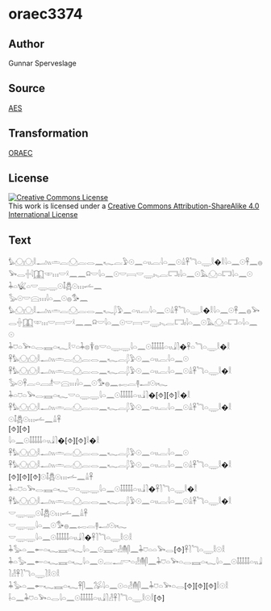 # oraec3374

## Author

Gunnar Sperveslage

## Source

[AES](https://github.com/simondschweitzer/aes)

## Transformation

[ORAEC](https://oraec.github.io/)

## License

<a rel="license" href="http://creativecommons.org/licenses/by-sa/4.0/"><img alt="Creative Commons License" style="border-width:0" src="https://i.creativecommons.org/l/by-sa/4.0/88x31.png" /></a><br />This work is licensed under a <a rel="license" href="http://creativecommons.org/licenses/by-sa/4.0/">Creative Commons Attribution-ShareAlike 4.0 International License</a>

## Text

𓅊𓈌𓈌𓎛𓂝𓏭𓏛𓐛𓈌𓐛𓂋𓈖𓆑𓐛𓅱𓇳𓈖𓏏𓏭𓐛𓇋𓏏𓈖𓇳𓏙𓋹𓆓𓏏𓇾𓎛�𓎛𓇋𓏏𓈖𓇳𓋹𓈖𓐍𓅨𓂋𓏶𓇋𓉳𓎱𓏥𓎟𓍲𓈖𓈖𓍶𓎟𓇋𓏏𓈖𓇳𓎟𓇯𓎟𓇾𓏤𓈅𓐛𓉐𓏤𓇋𓏏𓈖𓇳𓅓𓈌𓏏𓉐𓇋𓏏𓈖𓇳<br>
𓇓𓏏𓆤𓏏𓎟𓇾𓇾𓇳𓄤𓆣𓇳𓏥𓌡𓈖<br>
𓅭𓇳𓎟𓈍𓏥𓇋𓏏𓈖𓇳𓐍𓅜𓈖<br>
𓅊𓈌𓈌𓎛𓂝𓏭𓏛𓐛𓈌𓐛𓂋𓈖𓆑𓆄𓅱𓈖𓏏𓏭𓐛𓇋𓏏𓈖𓇳𓏙𓋹𓆓𓏏𓇾𓎛�𓎛𓇋𓏏𓈖𓇳𓋹𓈖𓐍𓅨𓂋𓏶𓉳𓎱𓏥𓎟𓇯𓎟𓍲𓈖𓈖𓍶𓎟𓇋𓏏𓈖𓇳𓎟𓇯𓎟𓇾𓏤𓈅𓐛𓉐𓏤𓇋𓏏𓈖𓇳𓅓𓈌𓏏𓉐𓏏𓇋𓏏𓈖𓇳<br>
𓇓𓈞𓏏𓅨𓏏𓂋𓈘𓏏𓆑𓎛𓎺𓏏𓇓𓊖𓇉𓊖𓎟𓏏𓇾𓇾𓇋𓏏𓈖𓇳𓄤𓄤𓄤𓄤𓄤𓏏𓏭𓇍𓍘�𓋹𓏏𓆓𓏏𓇾𓎛�𓎛<br>
𓋹𓅊𓈌𓈌𓎛𓂝𓏭𓏛𓐛𓈌𓐛𓂋𓈖𓆑𓐛𓆄𓅱𓇳𓈖𓏏𓏭𓐛𓇋𓏏𓈖𓇳<br>
𓋹𓅊𓈌𓈌𓎛𓂝𓏭𓏛𓐛𓈌𓐛𓂋𓈖𓆑𓐛𓆄𓅱𓇳𓈖𓏏𓏭𓐛𓇋𓏏𓈖𓇳𓏙𓋹𓆓𓏏𓇾𓎛�𓎛<br>
𓅭𓇳𓋹𓐛𓏏𓐙𓁦𓎟𓈍𓏥𓇋𓏏𓈖𓇳𓅜𓐍𓈖𓉻𓐛𓊢𓂝𓇳𓏤𓆑<br>
𓇓𓏏𓈞𓏏𓅨𓂋𓈘𓏏𓆑𓎟𓏏𓇾𓇾𓇋𓏏𓈖𓇳𓄤𓄤𓄤𓄤𓄤𓏏𓏭𓇍𓍘�[⯑][⯑]𓎛�𓎛<br>
𓋹𓅊𓈌𓈌𓎛𓂝𓏭𓏛𓐛𓈌𓐛𓂋𓈖𓆑𓐛𓆄𓅱𓇳𓈖𓏏𓏭𓐛𓇋𓏏𓈖𓇳𓏙𓋹𓆓𓏏𓇾𓎛�𓎛<br>
𓇳𓄤𓆣𓇳𓏥𓌡𓈖𓏙𓋹<br>
[⯑][⯑]<br>
𓇋𓏏𓈖𓇳𓄤𓄤𓄤𓄤𓄤𓏏𓏭𓇍𓍘�[⯑][⯑]𓎛�𓎛<br>
𓋹𓅊𓈌𓈌𓎛𓂝𓏭𓏛𓐛𓈌𓐛𓂋𓈖𓆑𓐛𓆄𓅱𓇳𓈖𓏏𓏭𓐛𓇋𓏏𓈖𓇳<br>
𓋹𓅊𓈌𓈌𓎛𓂝𓏭𓏛𓐛𓈌𓐛𓂋𓈖𓆑𓐛𓆄𓅱𓇳𓈖𓏏𓏭𓐛𓇋𓏏𓈖𓇳𓏙𓋹𓆓𓏏𓇾𓎛�𓎛<br>
[⯑][⯑][⯑]𓇳𓄤𓆣𓇳𓏥𓌡𓈖𓏙𓋹<br>
𓇓𓏏𓈞𓏏𓅨𓂋𓈘𓏏𓆑𓎟𓏏𓇾𓇾𓇋𓏏𓈖𓇳𓄤𓄤𓄤𓄤𓄤𓏏𓏭𓇍𓍘�𓋹𓍘𓆓𓏏𓇾𓎛�𓎛<br>
𓋹𓅊𓈌𓈌𓎛𓂝𓏭𓏛𓐛𓈌𓐛𓂋𓈖𓆑𓐛𓆄𓅱𓇳𓈖𓏏𓏭𓐛𓇋𓏏𓈖𓇳𓏙𓋹𓆓𓏏𓇾𓎛�𓎛<br>
𓎟𓇾𓇾𓇳𓄤𓆣𓇳𓏥𓌡𓈖𓏙𓋹<br>
𓎟𓇾𓇾𓇋𓏏𓈖𓇳𓅜𓐍𓈖𓉻𓐛𓊢𓂝𓇳𓏤𓆑<br>
𓎟𓇾𓇾𓇋𓏏𓈖𓇳𓄤𓄤𓄤𓄤𓄤𓏏𓏭𓇍𓍘�𓋹𓍘𓆓𓏏𓇾𓎛𓇳𓎛<br>
𓇓𓅭𓏏𓈖𓄡𓏏𓆑𓈘𓏏𓆑𓇋𓏏𓈖𓇳𓈘𓏏𓁐𓄟𓋴𓈖𓇓𓈞𓏏𓏏𓅨𓂋[⯑]𓋹𓍘𓆓𓏏𓇾𓎛𓇳𓎛<br>
𓇓𓏏𓅭𓈖𓄡𓏏𓆑𓈘𓏏𓆑𓇋𓏏𓈖𓇳𓐛𓂝𓎡𓏏𓁐𓄟𓋴𓈖𓇓𓈞𓏏𓅨𓏏𓂋𓈘𓏏𓆑𓇋𓏏𓈖𓇳𓄤𓄤𓄤𓄤𓄤𓏏𓏭𓇍𓍘𓁐𓋹𓍘𓆓𓏏𓇾𓍘𓎛𓇳𓎛<br>
𓇓𓅭𓏏𓈖𓄡𓆑𓈘𓏏𓆑𓋹𓋴𓈖𓅮𓇋𓏏𓈖𓇳𓏏𓁐𓄟𓋴𓈖𓇓𓈞𓏏𓅨𓏏𓂋[⯑][⯑][⯑]𓎛𓇳𓎛<br>
𓌢𓏏𓈖𓇓𓈞𓏏𓅨𓏏𓂋𓇋𓏏𓈖𓇳𓄤𓄤𓄤𓄤𓄤𓏏𓏭𓇍𓍘𓁐𓋹𓍘𓆓𓏏𓇾𓎛𓇳𓎛[⯑]<br>
